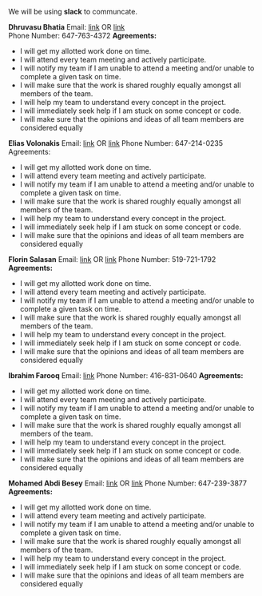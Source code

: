 We will be using **slack** to communcate.

**Dhruvasu Bhatia** 
Email: [link](dhruvasu.bhatia@mail.utoronto.ca) OR [link](dhruvasu1@hotmail.com)  
Phone Number: 647-763-4372
**Agreements:**
* I will get my allotted work done on time.
* I will attend every team meeting and actively participate.
* I will notify my team if I am unable to attend a meeting and/or unable to complete a given task on time.
* I will make sure that the work is shared roughly equally amongst all members of the team.
* I will help my team to understand every concept in the project.
* I will immediately seek help if I am stuck on some concept or code. 
* I will make sure that the opinions and ideas of all team members are considered equally

**Elias Volonakis**
Email: [link](elias.volonakis@mail.utoronto.ca) OR [link](envolonakis@gmail.com) 
Phone Number: 647-214-0235
Agreements: 
* I will get my allotted work done on time.
* I will attend every team meeting and actively participate.
* I will notify my team if I am unable to attend a meeting and/or unable to complete a given task on time.
* I will make sure that the work is shared roughly equally amongst all members of the team.
* I will help my team to understand every concept in the project.
* I will immediately seek help if I am stuck on some concept or code. 
* I will make sure that the opinions and ideas of all team members are considered equally

**Florin Salasan** 
Email: [link](florin.salasan@mail.utoronto.ca) OR [link](florinsalasan@gmail.com) 
Phone Number: 519-721-1792
**Agreements:**
* I will get my allotted work done on time.
* I will attend every team meeting and actively participate.
* I will notify my team if I am unable to attend a meeting and/or unable to complete a given task on time.
* I will make sure that the work is shared roughly equally amongst all members of the team.
* I will help my team to understand every concept in the project.
* I will immediately seek help if I am stuck on some concept or code. 
* I will make sure that the opinions and ideas of all team members are considered equally

**Ibrahim Farooq** 
Email: [link](ibrahim.farooq@mail.utoronto.ca) 
Phone Number: 416-831-0640
**Agreements:**
* I will get my allotted work done on time.
* I will attend every team meeting and actively participate.
* I will notify my team if I am unable to attend a meeting and/or unable to complete a given task on time.
* I will make sure that the work is shared roughly equally amongst all members of the team.
* I will help my team to understand every concept in the project.
* I will immediately seek help if I am stuck on some concept or code. 
* I will make sure that the opinions and ideas of all team members are considered equally

**Mohamed Abdi Besey** 
Email: [link](beseymoh@gmail.com) OR [link](mohamed.besey@mail.utoronto.ca)
Phone Number: 647-239-3877
**Agreements:**
* I will get my allotted work done on time.
* I will attend every team meeting and actively participate.
* I will notify my team if I am unable to attend a meeting and/or unable to complete a given task on time.
* I will make sure that the work is shared roughly equally amongst all members of the team.
* I will help my team to understand every concept in the project.
* I will immediately seek help if I am stuck on some concept or code. 
* I will make sure that the opinions and ideas of all team members are considered equally





